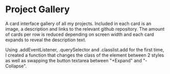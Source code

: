 # Project Gallery

A card interface gallery of all my projects. Included in each card is an image, a description and links to the relevant github repository. The amount of cards per row is reduced depending on screen width and each card expands to reveal the description text.

Using .addEventListener, .querySelector and .classlist.add for the first time, I created a function that changes the class of the element between 2 styles as well as swapping the button textarea between "+Expand" and "-Collapse".